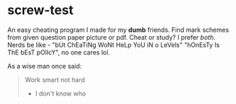 # screw-test
An easy cheating program I made for my **dumb** friends. Find mark schemes from
given question paper picture or pdf. Cheat or study? I prefer *both*. Nerds be
like - "bUt ChEaTiNg WoNt HeLp YoU iN o LeVels" "hOnEsTy Is ThE bEsT pOlIcY",
no one cares lol.

As a wise man once said:

> Work smart not hard
> - I don't know who
